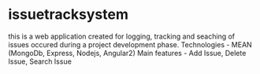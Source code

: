 # issuetracksystem
this is a web application created for logging, tracking and seaching of issues occured during a project development phase.
Technologies - MEAN (MongoDb, Express, Nodejs, Angular2)
Main features - Add Issue, Delete Issue, Search Issue
